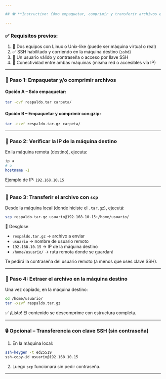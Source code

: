 ```yaml
---

## 🛠️ **Instructivo: Cómo empaquetar, comprimir y transferir archivos entre dos máquinas por terminal (con `scp`)**

---
```


### ✅ Requisitos previos:

1. 🐧 Dos equipos con Linux o Unix-like (puede ser máquina virtual o real)
2. ✅ SSH habilitado y corriendo en la máquina destino (`sshd`)
3. 👤 Un usuario válido y contraseña o acceso por llave SSH
4. 📡 Conectividad entre ambas máquinas (misma red o accesibles vía IP)

---

### 🔹 Paso 1: **Empaquetar y/o comprimir archivos**

#### Opción A – Solo empaquetar:
```bash
tar -cvf respaldo.tar carpeta/
```

#### Opción B – Empaquetar y comprimir con gzip:
```bash
tar -czvf respaldo.tar.gz carpeta/
```

---

### 🔹 Paso 2: **Verificar la IP de la máquina destino**

En la máquina remota (destino), ejecuta:

```bash
ip a
# o
hostname -I
```

Ejemplo de IP: `192.168.10.15`

---

### 🔹 Paso 3: **Transferir el archivo con `scp`**

Desde la máquina local (donde hiciste el `.tar.gz`), ejecutá:

```bash
scp respaldo.tar.gz usuario@192.168.10.15:/home/usuario/
```

🧠 Desglose:
- `respaldo.tar.gz` → archivo a enviar
- `usuario` → nombre de usuario remoto
- `192.168.10.15` → IP de la máquina destino
- `/home/usuario/` → ruta remota donde se guardará

Te pedirá la contraseña del usuario remoto (a menos que uses clave SSH).

---

### 🔹 Paso 4: **Extraer el archivo en la máquina destino**

Una vez copiado, en la máquina destino:

```bash
cd /home/usuario/
tar -xzvf respaldo.tar.gz
```

✅ ¡Listo! El contenido se descomprime con estructura completa.

---

### 🔒 Opcional – Transferencia con clave SSH (sin contraseña)

1. En la máquina local:
```bash
ssh-keygen -t ed25519
ssh-copy-id usuario@192.168.10.15
```

2. Luego `scp` funcionará sin pedir contraseña.

---

